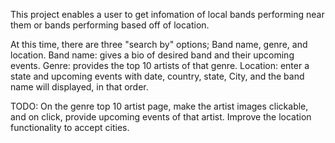 This project enables a user to get infomation of local bands performing near them or bands performing based off of location.

At this time, there are three "search by" options; Band name, genre, and location. Band name: gives a bio of desired band and their upcoming events. Genre: provides the top 10 artists of that genre. Location: enter a state and upcoming events with date, country, state, City, and the band name will displayed, in that order.

TODO: On the genre top 10 artist page, make the artist images clickable, and on click, provide upcoming events of that artist.
      Improve the location functionality to accept cities. 
